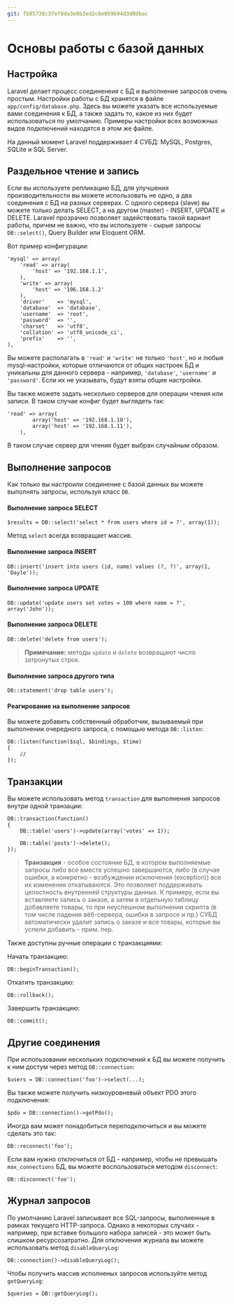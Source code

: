 ```yaml
---
git: fb85738c37ef8da3e0b3ed2c6e059b94d3d0dbac
---
```


# Основы работы с базой данных


<a name="configuration"></a>
## Настройка

Laravel делает процесс соединенеия с БД и выполнение запросов очень простым. Настройки работы с БД хранятся в файле `app/config/database.php`. Здесь вы можете указать все используемые вами соединения к БД, а также задать то, какое из них будет использоваться по умолчанию. Примеры настройки всех возможных видов подключений находятся в этом же файле.

На данный момент Laravel поддерживает 4 СУБД: MySQL, Postgres, SQLite и SQL Server.

<a name="read-write-connections"></a>
## Раздельное чтение и запись

Если вы используете репликацию БД, для улучшения производительности вы можете использовать не одно, а два соединения с БД на разных серверах. С одного сервера (slave) вы можете только делать SELECT, а на другом (master) - INSERT, UPDATE и DELETE. Laravel прозрачно позволяет задействовать такой вариант работы, причем не важно, что вы используете - сырые запросы `DB::select()`, Query Builder или Eloquent ORM.

Вот пример конфигурации:

	'mysql' => array(
		'read' => array(
			'host' => '192.168.1.1',
		),
		'write' => array(
			'host' => '196.168.1.2'
		),
		'driver'    => 'mysql',
		'database'  => 'database',
		'username'  => 'root',
		'password'  => '',
		'charset'   => 'utf8',
		'collation' => 'utf8_unicode_ci',
		'prefix'    => '',
	),

Вы можете располагать в `'read'` и `'write'` не только `'host'`, но и любые mysql-настройки, которые отличаются от общих настроек БД и уникальны для данного сервера - например, `'database'`, `'username'` и `'password'`. Если их не указывать, будут взяты общие настройки.

Вы также можете задать несколько серверов для операции чтения или записи. В таком случае конфиг будет выглядеть так:

	'read' => array(
			array('host' => '192.168.1.10'),
			array('host' => '192.168.1.11'),
		),

В таком случае сервер для чтения будет выбран случайным образом.

<a name="running-queries"></a>
## Выполнение запросов

Как только вы настроили соединение с базой данных вы можете выполнять запросы, используя класс `DB`.

#### Выполнение запроса SELECT

	$results = DB::select('select * from users where id = ?', array(1));

Метод `select` всегда возвращает массив.

#### Выполнение запроса INSERT

	DB::insert('insert into users (id, name) values (?, ?)', array(1, 'Dayle'));

#### Выполнение запроса UPDATE

	DB::update('update users set votes = 100 where name = ?', array('John'));

#### Выполнение запроса DELETE

	DB::delete('delete from users');

> **Примечание:** методы `update` и `delete` возвращают число затронутых строк.

#### Выполнение запроса другого типа

	DB::statement('drop table users');

#### Реагирование на выполнение запросов

Вы можете добавить собственный обработчик, вызываемый при выполнении очередного запроса, с помощью метода `DB::listen`:

	DB::listen(function($sql, $bindings, $time)
	{
		//
	});

<a name="database-transactions"></a>
## Транзакции

Вы можете использовать метод `transaction` для выполнения запросов внутри одной транзации:

	DB::transaction(function()
	{
		DB::table('users')->update(array('votes' => 1));

		DB::table('posts')->delete();
	});

> **Транзакция** - особое состояние БД, в котором выполняемые запросы либо все вместе успешно завершаются, либо (в случае ошибки, а конкретно - возбуждении исключения (exception)) все их изменения откатываются. Это позволяет поддерживать целостность внутренней структуры данных. К примеру, если вы вставляете запись о заказе, а затем в отдельную таблицу добавляете товары, то при неуспешном выполнении скрипта (в том числе падения вёб-сервера, ошибки в запросе и пр.) СУБД автоматически удалит запись о заказе и все товары, которые вы успели добавить - прим. пер.

Также доступны ручные операции с транзакциями:

Начать транзакцию:

	DB::beginTransaction();

Откатить транзакцию:

	DB::rollback();

Завершить транзакцию:

	DB::commit();

<a name="accessing-connections"></a>
## Другие соединения

При использовании нескольких подключений к БД вы можете получить к ним достум через метод `DB::connection`:

	$users = DB::connection('foo')->select(...);

Вы также можете получить низкоуровневый объект PDO этого подключения:

	$pdo = DB::connection()->getPdo();

Иногда вам может понадобиться переподключиться и вы можете сделать это так:

	DB::reconnect('foo');

Если вам нужно отключиться от БД - например, чтобы не превышать `max_connections` БД, вы можете воспользоваться методом `disconnect`:

	DB::disconnect('foo');

<a name="query-logging"></a>
## Журнал запросов

По умолчанию Laravel записывает все SQL-запросы, выполненные в рамках текущего HTTP-запроса. Однако в некоторых случаях - например, при вставке большого набора записей - это может быть слишком ресурсозатратно. Для отключения журнала вы можете использовать метод `disableQueryLog`:

	DB::connection()->disableQueryLog();

Чтобы получить массив исполненых запросов используйте метод `getQueryLog`:

	$queries = DB::getQueryLog();

